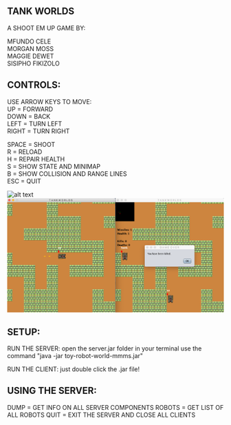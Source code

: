 ## TANK WORLDS

A SHOOT EM UP GAME BY:

MFUNDO CELE<BR>
MORGAN MOSS<BR>
MAGGIE DEWET<BR>
SISIPHO FIKIZOLO<BR>

## CONTROLS:

USE ARROW KEYS TO MOVE:<BR>
UP = FORWARD<BR>
DOWN = BACK<BR>
LEFT = TURN LEFT<BR>
RIGHT = TURN RIGHT<BR>

SPACE = SHOOT<BR>
R = RELOAD<BR>
H = REPAIR HEALTH<BR>
S = SHOW STATE AND MINIMAP<BR>
B = SHOW COLLISION AND RANGE LINES<BR>
ESC = QUIT<BR>

![alt text](https://gitlab.wethinkco.de/mmoss021/toy-robot-world-mmms/-/blob/main/assets/images/cover.png)
![Screenshot](cover.png)

## SETUP:

RUN THE SERVER:
    open the server.jar folder in your terminal
    use the command "java -jar toy-robot-world-mmms.jar"

RUN THE CLIENT:
    just double click the .jar file!

## USING THE SERVER:

DUMP = GET INFO ON ALL SERVER COMPONENTS
ROBOTS = GET LIST OF ALL ROBOTS
QUIT = EXIT THE SERVER AND CLOSE ALL CLIENTS
